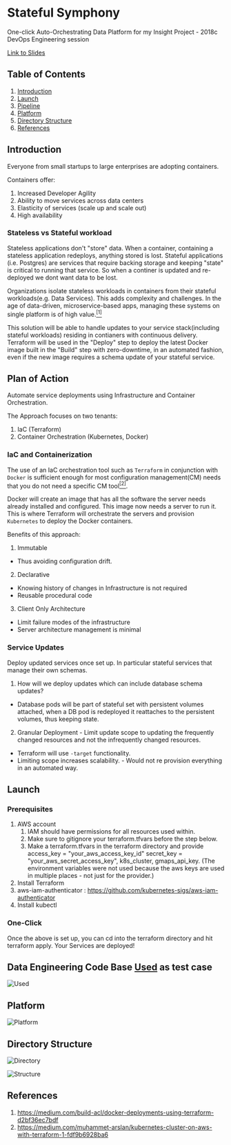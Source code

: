 # Stateful Symphony
One-click Auto-Orchestrating Data Platform for my Insight Project - 2018c DevOps Engineering session 

[Link to Slides](https://drive.google.com/open?id=134hZsT7wfJnNBD61s5mCT0XFj4KIue_-_AZZJuyE--k)

## Table of Contents
1. [Introduction](README.md#introduction)
2. [Launch](README.md#launch)
3. [Pipeline](README.md#data-engineering-code-base-used-as-test-case)
4. [Platform](README.md#platform)
5. [Directory Structure](README.md#directory-structure)
6. [References](README.md#references)

## Introduction
Everyone from small startups to large enterprises are adopting containers.

Containers offer:
 1. Increased Developer Agility
 2. Ability to move services across data centers
 3. Elasticity of services (scale up and scale out)
 4. High availability

### Stateless vs Stateful workload
Stateless applications don't "store" data. When a container, containing a stateless application redeploys, anything stored is lost. Stateful applications (i.e. Postgres) are services that require backing storage and keeping "state" is critical to running that service. So when a continer is updated and re-deployed we dont want data to be lost.

Organizations isolate stateless workloads in containers from their stateful workloads(e.g. Data Services). This adds complexity and challenges. In the age of data-driven, microservice-based apps, managing these systems on single platform is of high value.[<sup>[1]</sup>](https://mesosphere.com/blog/stateful-services-black-sheep-container-world/)

This solution will be able to handle updates to your service stack(including stateful workloads) residing in contianers with continuous delivery. Terraform will be used in the "Deploy" step to deploy the latest Docker image built in the "Build" step with zero-downtime, in an automated fashion, even if the new image requires a schema update of your stateful service.

## Plan of Action
Automate service deployments using Infrastructure and Container Orchestration.

The Approach focuses on two tenants:
1. IaC (Terraform)
2. Container Orchestration (Kubernetes, Docker)

### IaC and Containerization
The use of an IaC orchestration tool such as `Terraform` in conjunction with `Docker` is sufficient enough for most configuration management(CM) needs that you do not need a specific CM tool[<sup>[2]</sup>](https://blog.gruntwork.io/why-we-use-terraform-and-not-chef-puppet-ansible-saltstack-or-cloudformation-7989dad2865c).

Docker will create an image that has all the software the server needs already installed and configured.
This image now needs a server to run it. This is where Terraform will orchestrate the servers and provision `Kubernetes` to deploy the Docker containers.

Benefits of this approach:
1. Immutable
  * Thus avoiding configuration drift.
2. Declarative 
  * Knowing history of changes in Infrastructure is not required
  * Reusable procedural code
3. Client Only Architecture
  * Limit failure modes of the infrastructure
  * Server architecture management is minimal

### Service Updates
Deploy updated services once set up. In particular stateful services that manage their own schemas.
 1. How will we deploy updates which can include database schema updates?
   * Database pods will be part of stateful set with persistent volumes attached, when a DB pod is redeployed it reattaches to the persistent volumes, thus keeping state.
 2. Granular Deployment - Limit update scope to updating the frequently changed resources and not the infrequently changed resources.
   * Terraform will use `-target` functionality.
   * Limiting scope increases scalability. - Would not re provision everything in an automated way.

## Launch
### Prerequisites

1. AWS account
    1. IAM should have permissions for all resources used within.
    2. Make sure to gitignore your terraform.tfvars before the step below.
    3. Make a terraform.tfvars in the terraform directory and provide access_key = "your_aws_access_key_id" secret_key = "your_aws_secret_access_key", k8s_cluster, gmaps_api_key. (The environment variables were not used because the aws keys are used in multiple places - not just for the provider.)
2. Install Terraform
3. aws-iam-authenticator : https://github.com/kubernetes-sigs/aws-iam-authenticator
4. Install kubectl

### One-Click
Once the above is set up, you can cd into the terraform directory and hit terraform apply. Your Services are deployed!

## Data Engineering Code Base [Used](github.com/CCInCharge/campsite-hot-or-not) as test case

![Used](https://raw.githubusercontent.com/moosahmed/Stateful_Symphony/master/images/pipe.png "Used")

## Platform

![Platform](https://raw.githubusercontent.com/moosahmed/Stateful_Symphony/master/images/platform.png "Platform")

## Directory Structure

![Directory](https://raw.githubusercontent.com/moosahmed/Stateful_Symphony/master/images/tree1.png "Directory")

![Structure](https://raw.githubusercontent.com/moosahmed/Stateful_Symphony/master/images/tree2.png "Structure")

## References
1. https://medium.com/build-acl/docker-deployments-using-terraform-d2bf36ec7bdf
2. https://medium.com/muhammet-arslan/kubernetes-cluster-on-aws-with-terraform-1-fdf9b6928ba6
